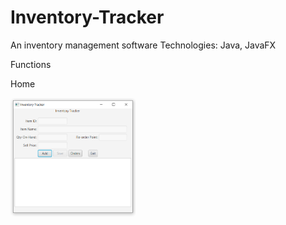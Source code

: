 # Inventory-Tracker

An inventory management software
Technologies: Java, JavaFX

Functions

Home

<img src="https://github.com/BrianVu999/Inventory-Tracker/blob/main/Screenshots/Home.PNG" width="200">
